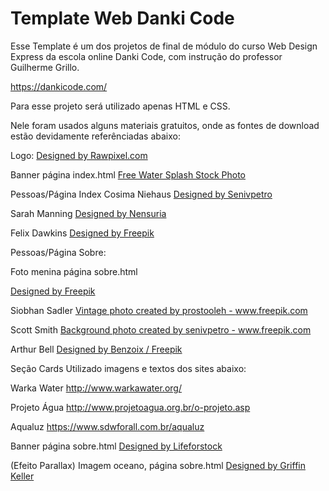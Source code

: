 # Template Web Danki Code

Esse Template é um dos projetos de final de módulo do curso Web Design Express da escola online Danki Code, com instrução do professor Guilherme Grillo.

https://dankicode.com/

Para esse projeto será utilizado apenas HTML e CSS.

Nele foram usados alguns materiais gratuitos, onde as fontes de download estão devidamente referênciadas abaixo:

Logo: <a href='https://www.freepik.com/free-vector/collection-of-logos-and-branding-vector_3585455.htm'>Designed by Rawpixel.com</a>

Banner página index.html
<a href='https://pt.freeimages.com/photo/water-splash-1637149'>Free Water Splash Stock Photo</a>

Pessoas/Página Index
Cosima Niehaus
<a href='https://www.freepik.com/free-photo/african-american-woman-happy_2522653.htm'>Designed by Senivpetro</a>

Sarah Manning
<a href='https://www.freepik.com/free-photo/beautiful-young-woman-showing-and-pointing-over-white-background_1364112.htm'>Designed by Nensuria</a>

Felix Dawkins
<a href='https://www.freepik.com/free-photo/portrait-of-a-happy-young-man-with-laptop_2934937.htm'>
Designed by Freepik</a>


Pessoas/Página Sobre:

Foto menina página sobre.html

<a href='https://www.freepik.com/free-photo/happy-girl-drinking-water_2554940.htm'>Designed by Freepik</a>


Siobhan Sadler
<a href="https://www.freepik.com/free-photos-vectors/vintage">Vintage photo created by prostooleh - www.freepik.com</a>


Scott Smith
<a href="https://www.freepik.com/free-photos-vectors/background">Background photo created by senivpetro - www.freepik.com</a>


Arthur Bell
<a href="http://www.freepik.com">Designed by Benzoix / Freepik</a>


Seção Cards
Utilizado imagens e textos dos sites abaixo:

Warka Water
http://www.warkawater.org/

Projeto Água
http://www.projetoagua.org.br/o-projeto.asp

Aqualuz
https://www.sdwforall.com.br/aqualuz

Banner página sobre.html
<a href='https://www.freepik.com/free-photo/maldives-island_3660489.htm'>Designed by Lifeforstock</a>



(Efeito Parallax) Imagem oceano, página sobre.html
<a href='https://unsplash.com/@griffinkeller'>Designed by Griffin Keller</a>


